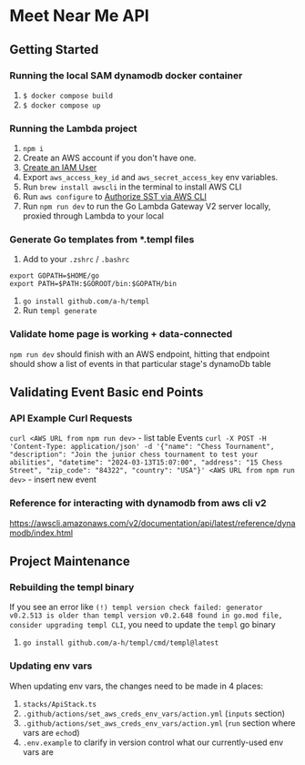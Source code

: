 # Meet Near Me API

## Getting Started

### Running the local SAM dynamodb docker container

1. `$ docker compose build`
1. `$ docker compose up`

### Running the Lambda project

1. `npm i`
1. Create an AWS account if you don't have one.
1. [Create an IAM User](https://sst.dev/chapters/create-an-iam-user.html)
1. Export `aws_access_key_id` and `aws_secret_access_key` env variables.
1. Run `brew install awscli` in the terminal to install AWS CLI
1. Run `aws configure` to [Authorize SST via AWS CLI](https://sst.dev/chapters/configure-the-aws-cli.html)
1. Run `npm run dev` to run the Go Lambda Gateway V2 server locally, proxied through
   Lambda to your local

### Generate Go templates from \*.templ files

1. Add to your `.zshrc` / `.bashrc`

```
export GOPATH=$HOME/go
export PATH=$PATH:$GOROOT/bin:$GOPATH/bin
```

1. `go install github.com/a-h/templ`
1. Run `templ generate`

### Validate home page is working + data-connected

`npm run dev` should finish with an AWS endpoint, hitting that endpoint should
show a list of events in that particular stage's dynamoDb table

## Validating Event Basic end Points

### API Example Curl Requests

`curl <AWS URL from npm run dev>` - list table Events
`curl -X POST -H 'Content-Type: application/json' -d '{"name": "Chess Tournament", "description": "Join the junior chess tournament to test your abilities", "datetime": "2024-03-13T15:07:00", "address": "15 Chess Street", "zip_code": "84322", "country": "USA"}' <AWS URL from npm run dev>` -
insert new event

### Reference for interacting with dynamodb from aws cli v2

https://awscli.amazonaws.com/v2/documentation/api/latest/reference/dynamodb/index.html

## Project Maintenance

### Rebuilding the templ binary

If you see an error like
`(!) templ version check failed: generator v0.2.513 is older than templ version v0.2.648 found in go.mod file, consider upgrading templ CLI`,
you need to update the `templ` go binary

1. `go install github.com/a-h/templ/cmd/templ@latest`

### Updating env vars

When updating env vars, the changes need to be made in 4 places:

1. `stacks/ApiStack.ts`
1. `.github/actions/set_aws_creds_env_vars/action.yml` (`inputs` section)
1. `.github/actions/set_aws_creds_env_vars/action.yml` (`run` section where vars
   are `echo`d)
1. `.env.example` to clarify in version control what our currently-used env vars
   are
